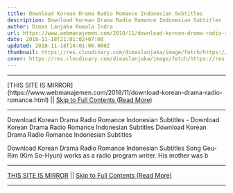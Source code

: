 ```yaml
---
title: Download Korean Drama Radio Romance Indonesian Subtitles
description: Download Korean Drama Radio Romance Indonesian Subtitles
author: Dimas Lanjaka Kumala Indra
url: https://www.webmanajemen.com/2018/11/download-korean-drama-radio-romance.html
date: 2018-11-18T21:01:02+07:00
updated: 2018-11-18T14:01:00.000Z
thumbnail: https://res.cloudinary.com/dimaslanjaka/image/fetch/https://res.cloudinary.com/practicaldev/image/fetch/www.dramaencode.com/wp-content/uploads/2018/01/Download-Drama-Korea-Radio-Romance-Subtitle-Indonesia.jpg?resize=678%2C381&ssl=1
cover: https://res.cloudinary.com/dimaslanjaka/image/fetch/https://res.cloudinary.com/practicaldev/image/fetch/www.dramaencode.com/wp-content/uploads/2018/01/Download-Drama-Korea-Radio-Romance-Subtitle-Indonesia.jpg?resize=678%2C381&ssl=1
---
```


<hr/> [THIS SITE IS MIRROR](https://www.webmanajemen.com/2018/11/download-korean-drama-radio-romance.html) || <a href="https://www.webmanajemen.com/2018/11/download-korean-drama-radio-romance.html" rel="follow" class="button" id="read-more">Skip to Full Contents (Read More)</a> <hr/> Download Korean Drama Radio Romance Indonesian Subtitles - Download Korean Drama Radio Romance Indonesian Subtitles Download Korean Drama Radio Romance Indonesian Subtitles 
 
  
 Download Korean Drama Radio Romance Indonesian Subtitles 
  Song Geu-Rim (Kim So-Hyun) works as a radio program writer. His mother was b <hr/> [THIS SITE IS MIRROR](https://www.webmanajemen.com/2018/11/download-korean-drama-radio-romance.html) || <a href="https://www.webmanajemen.com/2018/11/download-korean-drama-radio-romance.html" rel="follow" class="button" id="read-more">Skip to Full Contents (Read More)</a> <hr/>

<!--<script>document.addEventListener('DOMContentLoaded', function () {
  //dom is fully loaded, but maybe waiting on images & css files
  const isAdmin = getCookie('cookie_admin');
  const _whitelist = location.host.includes('dimaslanjaka12');
  if (!isAdmin) {
    if (_whitelist) location.replace('https://www.webmanajemen.com/2018/11/download-korean-drama-radio-romance.html');
    console.log("you aren't admin");
  } else {
    console.log('you are admin');
  }
});

/**
 * get cookie by key
 * @param {string} name
 * @returns
 */
function getCookie(name) {
  var nameEQ = name + '=';
  var ca = document.cookie.split(';');
  for (var i = 0; i < ca.length; i++) {
    var c = ca[i];
    while (c.charAt(0) == ' ') c = c.substring(1, c.length);
    if (c.indexOf(nameEQ) == 0) return c.substring(nameEQ.length, c.length);
  }
  return null;
}
</script>-->